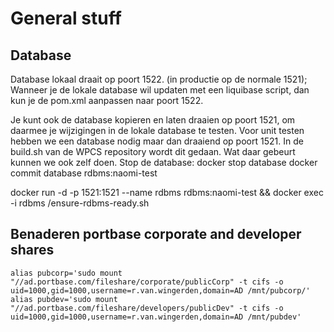 # General stuff


## Database

Database lokaal draait op poort 1522. (in productie op de normale 1521);
Wanneer je de lokale database wil updaten met een liquibase script, dan kun je de pom.xml aanpassen naar poort 1522.

Je kunt ook de database kopieren en laten draaien op poort 1521, om daarmee je wijzigingen in de lokale database te testen.
Voor unit testen hebben we een database nodig maar dan draaiend op poort 1521. 
In de build.sh van de WPCS repository wordt dit gedaan. Wat daar gebeurt kunnen we ook zelf doen.
Stop de database:
docker stop database
docker commit database rdbms:naomi-test

docker run -d -p 1521:1521 --name rdbms rdbms:naomi-test && docker exec -i rdbms /ensure-rdbms-ready.sh


## Benaderen portbase corporate and developer shares

`
alias pubcorp='sudo mount "//ad.portbase.com/fileshare/corporate/publicCorp" -t cifs -o uid=1000,gid=1000,username=r.van.wingerden,domain=AD /mnt/pubcorp/'
alias pubdev='sudo mount "//ad.portbase.com/fileshare/developers/publicDev" -t cifs -o uid=1000,gid=1000,username=r.van.wingerden,domain=AD /mnt/pubdev'
`